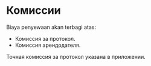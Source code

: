 # Комиссии

Biaya penyewaan akan terbagi atas:

* Комиссия за протокол.
* Комиссия арендодателя.

Точная комиссия за протокол указана в приложении.
